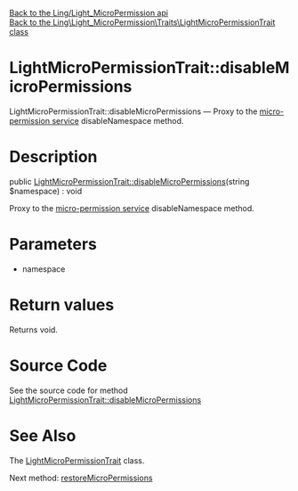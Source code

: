 [Back to the Ling/Light_MicroPermission api](https://github.com/lingtalfi/Light_MicroPermission/blob/master/doc/api/Ling/Light_MicroPermission.md)<br>
[Back to the Ling\Light_MicroPermission\Traits\LightMicroPermissionTrait class](https://github.com/lingtalfi/Light_MicroPermission/blob/master/doc/api/Ling/Light_MicroPermission/Traits/LightMicroPermissionTrait.md)


LightMicroPermissionTrait::disableMicroPermissions
================



LightMicroPermissionTrait::disableMicroPermissions — Proxy to the [micro-permission service](https://github.com/lingtalfi/Light_MicroPermission/) disableNamespace method.




Description
================


public [LightMicroPermissionTrait::disableMicroPermissions](https://github.com/lingtalfi/Light_MicroPermission/blob/master/doc/api/Ling/Light_MicroPermission/Traits/LightMicroPermissionTrait/disableMicroPermissions.md)(string $namespace) : void




Proxy to the [micro-permission service](https://github.com/lingtalfi/Light_MicroPermission/) disableNamespace method.




Parameters
================


- namespace

    


Return values
================

Returns void.








Source Code
===========
See the source code for method [LightMicroPermissionTrait::disableMicroPermissions](https://github.com/lingtalfi/Light_MicroPermission/blob/master/Traits/LightMicroPermissionTrait.php#L19-L26)


See Also
================

The [LightMicroPermissionTrait](https://github.com/lingtalfi/Light_MicroPermission/blob/master/doc/api/Ling/Light_MicroPermission/Traits/LightMicroPermissionTrait.md) class.

Next method: [restoreMicroPermissions](https://github.com/lingtalfi/Light_MicroPermission/blob/master/doc/api/Ling/Light_MicroPermission/Traits/LightMicroPermissionTrait/restoreMicroPermissions.md)<br>

